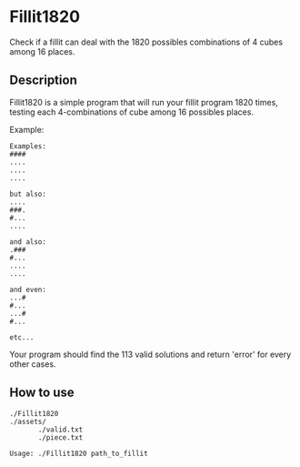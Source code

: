 # Fillit1820
Check if a fillit can deal with the 1820 possibles combinations of 4 cubes among 16 places.

## Description
Fillit1820 is a simple program that will run your fillit program 1820 times, testing each 4-combinations of cube among 16 possibles places.

Example:
```
Examples:
####
....
....
....

but also:
....
###.
#...
....

and also: 
.###
#...
....
....

and even: 
...#   
#...
...#
#...

etc...
```

Your program should find the 113 valid solutions and return 'error' for every other cases.

## How to use
```
./Fillit1820
./assets/
       ./valid.txt
       ./piece.txt
```

```Usage: ./Fillit1820 path_to_fillit```
